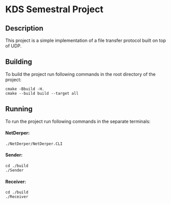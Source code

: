 # KDS Semestral Project

## Description

This project is a simple implementation of a file transfer protocol built on top of UDP.

## Building

To build the project run following commands in the root directory of the project:

    cmake -Bbuild -H.
    cmake --build build --target all

## Running

To run the project run following commands in the separate terminals:

#### NetDerper:

    ./NetDerper/NetDerper.CLI

#### Sender:

    cd ./build
    ./Sender

#### Receiver:

    cd ./build
    ./Receiver

